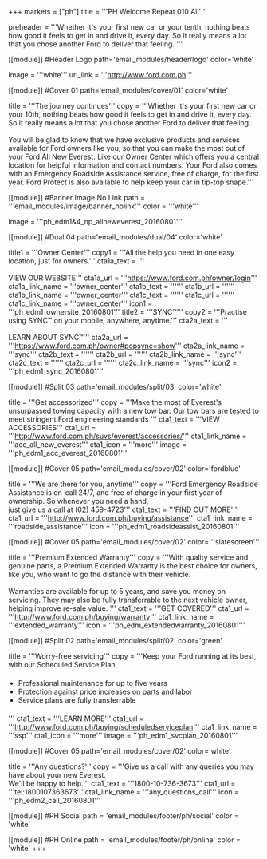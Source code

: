 +++
markets = ["ph"]
title = '''PH Welcome Repeat 010 All'''

preheader = '''Whether it's your first new car or your tenth, nothing beats how good it feels to get in and drive it, every day. So it really means a lot that you chose another Ford to deliver that feeling. '''

[[module]] #Header Logo
path='email_modules/header/logo'
color='white'

  image = '''white'''
  url_link = '''http://www.ford.com.ph'''

[[module]] #Cover 01
path='email_modules/cover/01'
color='white'
 
  title = '''The journey continues'''
  copy = '''Whether it's your first new car or your 10th, nothing beats how good it feels to get in and drive it, every day. So it really means a lot that you chose another Ford to deliver that feeling.<br /><br />You will be glad to know that we have exclusive products and services available for Ford owners like you, so that you can make the most out of your Ford All New Everest. Like our Owner Center which offers you a central location for helpful information and contact numbers. Your Ford also comes with an Emergency Roadside Assistance service, free of charge, for the first year. Ford Protect is also available to help keep your car in tip-top shape.'''

[[module]] #Banner Image No Link
path = '''email_modules/image/banner_nolink'''
color = '''white'''

  image = '''ph_edm1&4_np_allneweverest_20160801'''

[[module]] #Dual 04
path='email_modules/dual/04'
color='white'

  title1 = '''Owner Center'''
  copy1 = '''All the help you need in one easy location, just for owners.'''
  cta1a_text = '''<br /><br />VIEW OUR WEBSITE'''
  cta1a_url = '''https://www.ford.com.ph/owner/login'''
  cta1a_link_name = '''owner_center'''
  cta1b_text = ''''''
  cta1b_url = ''''''
  cta1b_link_name = '''owner_center'''
  cta1c_text = ''''''
  cta1c_url = ''''''
  cta1c_link_name = '''owner_center'''
  icon1 = '''ph_edm1_ownersite_20160801'''
  title2 = '''SYNC&trade;'''
  copy2 = '''Practise using SYNC&trade; on your mobile, anywhere, anytime.'''
  cta2a_text = '''<br /><br />LEARN ABOUT SYNC&trade;'''
  cta2a_url = '''https://www.ford.com.ph/owner#popsync=show'''
  cta2a_link_name = '''sync'''
  cta2b_text = ''''''
  cta2b_url = ''''''
  cta2b_link_name = '''sync'''
  cta2c_text = ''''''
  cta2c_url = ''''''
  cta2c_link_name = '''sync'''
  icon2 = '''ph_edm1_sync_20160801'''

[[module]] #Split 03
path='email_modules/split/03'
color='white'

  title = '''Get accessorized'''
  copy = '''Make the most of Everest's unsurpassed towing capacity with a new tow bar. Our tow bars are tested to meet stringent Ford engineering standards '''
  cta1_text = '''VIEW ACCESSORIES'''
  cta1_url = '''http://www.ford.com.ph/suvs/everest/accessories/'''
  cta1_link_name = '''acc_all_new_everest'''
  cta1_icon = '''more'''
  image = '''ph_edm1_acc_everest_20160801'''

[[module]] #Cover 05
path='email_modules/cover/02'
color='fordblue'

  title = '''We are there for you, anytime'''
  copy = '''Ford Emergency Roadside Assistance is on-call 24/7, and free of charge in your first year of ownership. So whenever you need a hand,<br />just give us a call at (02) 459-4723'''
  cta1_text = '''FIND OUT MORE'''
  cta1_url = '''http://www.ford.com.ph/buying/assistance'''
  cta1_link_name = '''roadside_assistance'''
  icon = '''ph_edm1_roadsideassist_20160801'''

[[module]] #Cover 05
path='email_modules/cover/02'
color='''slatescreen'''

  title = '''Premium Extended Warranty'''
  copy = '''With quality service and genuine parts, a Premium Extended Warranty is the best choice for owners, like you, who want to go the distance with their vehicle.<br /><br />Warranties are available for up to 5 years, and save you money on servicing. They may also be fully transferrable to the next vehicle owner, helping improve re-sale value. '''
  cta1_text = '''GET COVERED'''
  cta1_url = '''http://www.ford.com.ph/buying/warranty'''
  cta1_link_name = '''extended_warranty'''
  icon = '''ph_edm_extendedwarranty_20160801'''

[[module]] #Split 02
path='email_modules/split/02'
color='green'

  title = '''Worry-free servicing'''
  copy = '''Keep your Ford running at its best, with our Scheduled Service Plan.<ul style="margin: 20px; padding: 0;"><li>Professional maintenance for up to five years</li><li>Protection against price increases on parts and labor</li><li>Service plans are fully transferrable</li></ul>'''
  cta1_text = '''LEARN MORE'''
  cta1_url = '''http://www.ford.com.ph/buying/scheduledserviceplan'''
  cta1_link_name = '''ssp'''
  cta1_icon = '''more'''
  image = '''ph_edm1_svcplan_20160801'''

[[module]] #Cover 05
path='email_modules/cover/02'
color='white'

  title = '''Any questions?'''
  copy = '''Give us a call with any queries you may have about your new Everest.<br />We'll be happy to help.'''
  cta1_text = '''1800-10-736-3673'''
  cta1_url = '''tel:1800107363673'''
  cta1_link_name = '''any_questions_call'''
  icon = '''ph_edm2_call_20160801'''

[[module]] #PH Social
path = 'email_modules/footer/ph/social'
color = 'white'

[[module]] #PH Online
path = 'email_modules/footer/ph/online'
color = 'white'
+++